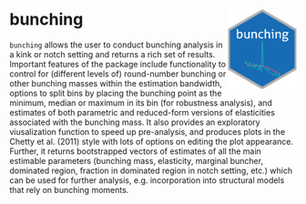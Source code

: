# bunching <img src='man/figures/bunching_logo.png' align="right" height="139" />
`bunching` allows the user to conduct bunching analysis in a kink or notch setting and returns a rich set of results.  Important features of the package include functionality to control for (different levels of) round-number bunching or other bunching masses within the estimation bandwidth, options to split bins by placing the bunching point as the minimum, median or maximum in its bin (for robustness analysis), and estimates of both parametric and reduced-form versions of elasticities associated with the bunching mass. It also provides an exploratory viusalization function to speed up pre-analysis, and  produces plots in the Chetty et al. (2011) style with lots of options on editing the plot appearance. Further, it returns bootstrapped vectors of estimates of all the main estimable parameters (bunching mass, elasticity, marginal buncher, dominated region, fraction in dominated region in notch setting, etc.) which can be used for further analysis, e.g. incorporation into structural models that rely on bunching moments.
